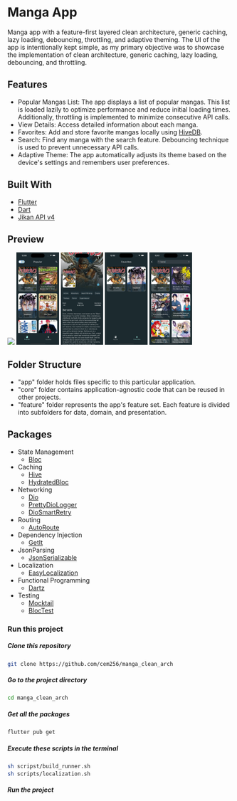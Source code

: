 # Manga App

Manga app with a feature-first layered clean architecture, generic caching, lazy loading, debouncing, throttling, and adaptive theming. The UI of the app is intentionally kept simple, as my primary objective was to showcase the implementation of clean architecture, generic caching, lazy loading, debouncing, and throttling.

## Features

- Popular Mangas List: The app displays a list of popular mangas. This list is loaded lazily to optimize performance and reduce initial loading times. Additionally, throttling is implemented to minimize consecutive API calls.
- View Details: Access detailed information about each manga.
- Favorites: Add and store favorite mangas locally using [HiveDB](https://pub.dev/packages/hive).
- Search: Find any manga with the search feature. Debouncing technique is used to prevent unnecessary API calls.
- Adaptive Theme: The app automatically adjusts its theme based on the device's settings and remembers user preferences.

## Built With

- [Flutter](https://flutter.dev/)
- [Dart](https://dart.dev/)
- [Jikan API v4](https://docs.api.jikan.moe/)

## Preview

<p>
    <img src="screenshots/preview.gif" width="19%"/>
    <img src="screenshots/popular.png" width="19%"/>
    <img src="screenshots/detail.png" width="19%"/>
    <img src="screenshots/favorites.png" width="19%"/>
    <img src="screenshots/search.png" width="19%"/>
</p>

## Folder Structure

- "app" folder holds files specific to this particular application.
- "core" folder contains application-agnostic code that can be reused in other projects.
- "feature" folder represents the app's feature set. Each feature is divided into subfolders for data, domain, and presentation.

## Packages

- State Management
  - [Bloc](https://pub.dev/packages/flutter_bloc)
- Caching
  - [Hive](https://pub.dev/packages/hive)
  - [HydratedBloc](https://pub.dev/packages/hydrated_bloc)
- Networking
  - [Dio](https://pub.dev/packages/dio)
  - [PrettyDioLogger](https://pub.dev/packages/pretty_dio_logger)
  - [DioSmartRetry](https://pub.dev/packages/dio_smart_retry)
- Routing
  - [AutoRoute](https://pub.dev/packages/auto_route)
- Dependency Injection
  - [GetIt](https://pub.dev/packages/get_it)
- JsonParsing
  - [JsonSerializable](https://pub.dev/packages/json_serializable)
- Localization
  - [EasyLocalization](https://pub.dev/packages/easy_localization)
- Functional Programming
  - [Dartz](https://pub.dev/packages/dartz)
- Testing
  - [Mocktail](https://pub.dev/packages/mocktail)
  - [BlocTest](https://pub.dev/packages/bloc_test)

### Run this project

##### Clone this repository

```sh
git clone https://github.com/cem256/manga_clean_arch
```

##### Go to the project directory

```sh
cd manga_clean_arch
```

##### Get all the packages

```sh
flutter pub get
```

##### Execute these scripts in the terminal

```sh
sh scripst/build_runner.sh
sh scripts/localization.sh
```

##### Run the project
